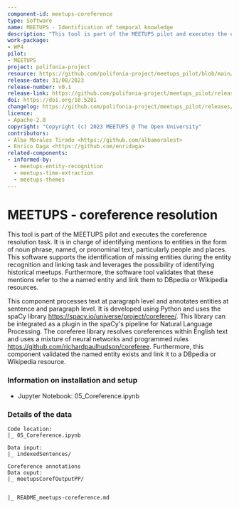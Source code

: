 ```yaml
---
component-id: meetups-coreference
type: Software
name: MEETUPS - Identification of temporal knowledge
description: "This tool is part of the MEETUPS pilot and executes the coreference resolution task. It is in charge of identifying mentions to entities in the form of noun phrase, named, or pronominal text, particularly people and places. This software supports the identification of missing entities during the entity recognition and linking task and leverages the possibility of identifying historical meetups. Furthermore, the software tool validates that these mentions refer to the a named entity and link them to DBpedia or Wikipedia resources."
work-package:
- WP4
pilot:
- MEETUPS
project: polifonia-project
resource: https://github.com/polifonia-project/meetups_pilot/blob/main/05_Coreference.ipynb
release-date: 31/08/2023
release-number: v0.1
release-link: https://github.com/polifonia-project/meetups_pilot/releases/tag/v0.2
doi: https://doi.org/10.5281
changelog: https://github.com/polifonia-project/meetups_pilot/releases/tag/v0.2
licence: 
- Apache-2.0
copyright: "Copyright (c) 2023 MEETUPS @ The Open University"
contributors:
- Alba Morales Tirado <https://github.com/albamoralest>
- Enrico Daga <https://github.com/enridaga>
related-components:
- informed-by: 
  - meetups-entity-recognition
  - meetups-time-extraction
  - meetups-themes
---
```


# MEETUPS - coreference resolution

This tool is part of the MEETUPS pilot and executes the coreference resolution task. It is in charge of identifying mentions to entities in the form of noun phrase, named, or pronominal text, particularly people and places. This software supports the identification of missing entities during the entity recognition and linking task and leverages the possibility of identifying historical meetups. Furthermore, the software tool validates that these mentions refer to the a named entity and link them to DBpedia or Wikipedia resources.


This component processes text at paragraph level and annotates entities at sentence and paragraph level. It is developed using Python and uses the spaCy library https://spacy.io/universe/project/coreferee/. 
This library can be integrated as a plugin in the spaCy's pipeline for Natural Language Processing. The coreferee library resolves coreferences within English text and uses a mixture of neural networks and programmed rules https://github.com/richardpaulhudson/coreferee.
Furthermore, this component validated the named entity exists and link it to a DBpedia or Wikipedia resource.

### Information on installation and setup

  - Jupyter Notebook:
    05_Coreference.ipynb
    
### Details of the data

    Code location:
    |_ 05_Coreference.ipynb
    
    Data input:
    |_ indexedSentences/
    
    Coreference annotations
    Data ouput:
    |_ meetupsCorefOutputPP/        

    
    |_ README_meetups-coreference.md
    


